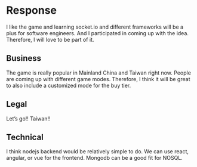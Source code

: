 # Response

I like the game and learning socket.io and different frameworks will be a plus for software engineers. And I participated in coming up with the idea. Therefore, I will love to be part of it.

## Business

The game is really popular in Mainland China and Taiwan right now. People are coming up with different game modes. Therefore, I think it will be great to also include a customized mode for the buy tier. 

## Legal

Let’s go!! Taiwan!!

## Technical

I think nodejs backend would be relatively simple to do. We can use react, angular, or vue for the frontend. Mongodb can be a good fit for NOSQL. 

